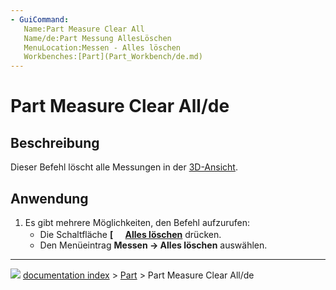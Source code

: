 ```yaml
---
- GuiCommand:
   Name:Part Measure Clear All
   Name/de:Part Messung AllesLöschen
   MenuLocation:Messen - Alles löschen
   Workbenches:[Part](Part_Workbench/de.md)
---
```


# Part Measure Clear All/de



## Beschreibung

Dieser Befehl löscht alle Messungen in der [3D-Ansicht](3D_view/de.md).



## Anwendung

1.  Es gibt mehrere Möglichkeiten, den Befehl aufzurufen:
    -   Die Schaltfläche **[<img src=images/Part_Measure_Clear_All.svg style="width:16px"> [Alles löschen](Part_Measure_Clear_All/de.md)** drücken.
    -   Den Menüeintrag **Messen → Alles löschen** auswählen.



---
![](images/Button_right.svg) [documentation index](../README.md) > [Part](Part_Workbench.md) > Part Measure Clear All/de
